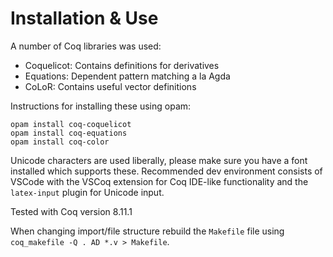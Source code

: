 # Installation & Use

A number of Coq libraries was used:

- Coquelicot: Contains definitions for derivatives
- Equations: Dependent pattern matching a la Agda
- CoLoR: Contains useful vector definitions

Instructions for installing these using opam:

```
opam install coq-coquelicot
opam install coq-equations
opam install coq-color
```

Unicode characters are used liberally, please make sure you have a font
installed which supports these. Recommended dev environment consists of VSCode
with the VSCoq extension for Coq IDE-like functionality and the `latex-input`
plugin for Unicode input.

Tested with Coq version 8.11.1

When changing import/file structure rebuild the `Makefile` file using
`coq_makefile -Q . AD *.v > Makefile`.
